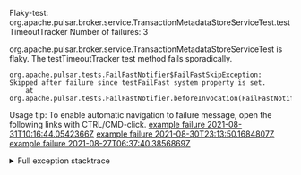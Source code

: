         
Flaky-test: org.apache.pulsar.broker.service.TransactionMetadataStoreServiceTest.testTimeoutTracker
Number of failures: 3

org.apache.pulsar.broker.service.TransactionMetadataStoreServiceTest is flaky. The testTimeoutTracker test method fails sporadically.

```
org.apache.pulsar.tests.FailFastNotifier$FailFastSkipException: Skipped after failure since testFailFast system property is set.
	at org.apache.pulsar.tests.FailFastNotifier.beforeInvocation(FailFastNotifier.java:88)

```

Usage tip: To enable automatic navigation to failure message, open the following links with CTRL/CMD-click.
[example failure 2021-08-31T10:16:44.0542366Z](https://github.com/apache/pulsar/runs/3471501156?check_suite_focus=true#step:10:2545)
[example failure 2021-08-30T23:13:50.1684807Z](https://github.com/apache/pulsar/runs/3467152431?check_suite_focus=true#step:9:1865)
[example failure 2021-08-27T06:37:40.3856869Z](https://github.com/apache/pulsar/runs/3440411059?check_suite_focus=true#step:9:3787)


<details>
<summary>Full exception stacktrace</summary>
<code><pre>
org.apache.pulsar.tests.FailFastNotifier$FailFastSkipException: Skipped after failure since testFailFast system property is set.
	at org.apache.pulsar.tests.FailFastNotifier.beforeInvocation(FailFastNotifier.java:88)

</pre></code>
</details>

